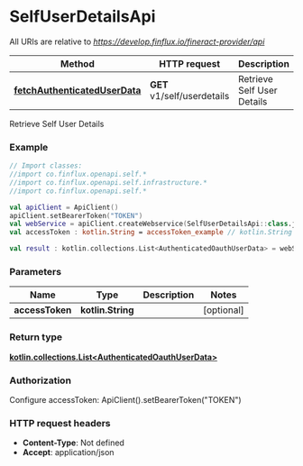 # SelfUserDetailsApi

All URIs are relative to *https://develop.finflux.io/fineract-provider/api*

Method | HTTP request | Description
------------- | ------------- | -------------
[**fetchAuthenticatedUserData**](SelfUserDetailsApi.md#fetchAuthenticatedUserData) | **GET** v1/self/userdetails | Retrieve Self User Details



Retrieve Self User Details

### Example
```kotlin
// Import classes:
//import co.finflux.openapi.self.*
//import co.finflux.openapi.self.infrastructure.*
//import co.finflux.openapi.self.*

val apiClient = ApiClient()
apiClient.setBearerToken("TOKEN")
val webService = apiClient.createWebservice(SelfUserDetailsApi::class.java)
val accessToken : kotlin.String = accessToken_example // kotlin.String | 

val result : kotlin.collections.List<AuthenticatedOauthUserData> = webService.fetchAuthenticatedUserData(accessToken)
```

### Parameters

Name | Type | Description  | Notes
------------- | ------------- | ------------- | -------------
 **accessToken** | **kotlin.String**|  | [optional]

### Return type

[**kotlin.collections.List&lt;AuthenticatedOauthUserData&gt;**](AuthenticatedOauthUserData.md)

### Authorization


Configure accessToken:
    ApiClient().setBearerToken("TOKEN")

### HTTP request headers

 - **Content-Type**: Not defined
 - **Accept**: application/json

